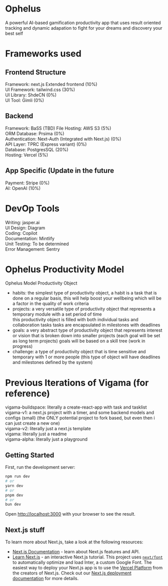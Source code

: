 # Ophelus
A powerful AI-based gamification productivity app that uses result oriented tracking and dynamic adapation to fight for your dreams and discovery your best self

# Frameworks used

## Frontend Structure
Framework: next.js Extended frontend (10%)  
UI Framework: tailwind.css (30%)  
UI Library: ShdeCN (0%)  
UI Tool: Gimli (0%)  

## Backend
Framework: BaSS (TBD)
File Hosting: AWS S3 (5%)  
ORM Database: Prsima (0%)  
Authentication: Next-Auth (Integrated with Next.js) (0%)  
API Layer: TPRC (Express variant) (0%)  
Database: PostgresSQL (20%)  
Hosting: Vercel (5%)  

## App Specific (Update in the future
Payment: Stripe (0%)  
AI: OpenAI (10%)  

# DevOp Tools
Writing: jasper.ai  
UI Design: Diagram  
Coding: Copilot  
Documentation: Mintlify  
Unit Testing: To be determined  
Error Management: Sentry  

# Ophelus Productivity Model
Ophelus Model Productivity Object  

- habits: the simplest type of productivity object, a habit is a task that is done on a regular basis, this will help boost your wellbeing which will be a factor in the quality of work criteria  
- projects: a very versatile type of productivity object that represents a temporary module with a set period of time  
  this productivity object is filled with both individual tasks and collaboration tasks tasks are encapsulated in milestones with deadlines  
- goals: a very abstract type of productivity object that represents interest or vision that is broken down into smaller projects (each goal will be set as long term projects) goals will be based on a skill tree (work in progress)  
- challenge: a type of productivity object that is time sensitive and temporary with 1 or more people (this type of object will have deadlines and milestones defined by the system)  

# Previous Iterations of Vigama (for reference)
vigama-buildspace: literally a create-react-app with task and tasklist  
vigama-v1: a next.js project with a timer, and some backend models and configs (small) (the ONLY potential project to fork based, but even then i can just create a new one)  
vigama-v2: literally just a next.js template  
vigama: literally just a readme  
vigama-alpha: literally just a playground  

## Getting Started

First, run the development server:

```bash
npm run dev
# or
yarn dev
# or
pnpm dev
# or
bun dev
```

Open [http://localhost:3000](http://localhost:3000) with your browser to see the result.

## Next.js stuff

To learn more about Next.js, take a look at the following resources:

- [Next.js Documentation](https://nextjs.org/docs) - learn about Next.js features and API.
- [Learn Next.js](https://nextjs.org/learn) - an interactive Next.js tutorial.
  This project uses [`next/font`](https://nextjs.org/docs/basic-features/font-optimization) to automatically optimize and load Inter, a custom Google Font.
  The easiest way to deploy your Next.js app is to use the [Vercel Platform](https://vercel.com/new?utm_medium=default-template&filter=next.js&utm_source=create-next-app&utm_campaign=create-next-app-readme) from the creators of Next.js.
  Check out our [Next.js deployment documentation](https://nextjs.org/docs/deployment) for more details.

